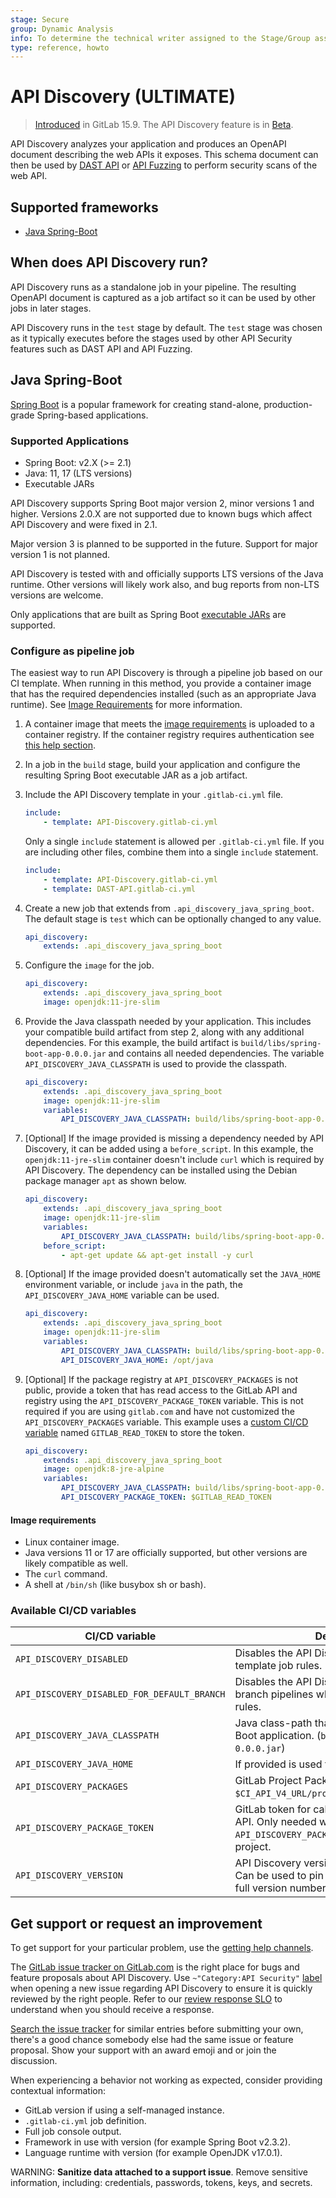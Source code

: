 ```yaml
---
stage: Secure
group: Dynamic Analysis
info: To determine the technical writer assigned to the Stage/Group associated with this page, see https://about.gitlab.com/handbook/product/ux/technical-writing/#assignments
type: reference, howto
---
```


# API Discovery **(ULTIMATE)**

> [Introduced](https://gitlab.com/groups/gitlab-org/-/epics/9302) in GitLab 15.9. The API Discovery feature is in [Beta](../../../../policy/alpha-beta-support.md).

API Discovery analyzes your application and produces an OpenAPI document describing the web APIs it exposes. This schema document can then be used by [DAST API](../../dast_api/index.md) or [API Fuzzing](../../api_fuzzing/index.md) to perform security scans of the web API.

## Supported frameworks

- [Java Spring-Boot](#java-spring-boot)

## When does API Discovery run?

API Discovery runs as a standalone job in your pipeline. The resulting OpenAPI document is captured as a job artifact so it can be used by other jobs in later stages.

API Discovery runs in the `test` stage by default. The `test` stage was chosen as it typically executes before the stages used by other API Security features such as DAST API and API Fuzzing.

## Java Spring-Boot

[Spring Boot](https://spring.io/projects/spring-boot) is a popular framework for creating stand-alone, production-grade Spring-based applications.

### Supported Applications

- Spring Boot: v2.X (>= 2.1)
- Java: 11, 17 (LTS versions)
- Executable JARs

API Discovery supports Spring Boot major version 2, minor versions 1 and higher. Versions 2.0.X are not supported due to known bugs which affect API Discovery and were fixed in 2.1.

Major version 3 is planned to be supported in the future. Support for major version 1 is not planned.

API Discovery is tested with and officially supports LTS versions of the Java runtime. Other versions will likely work also, and bug reports from non-LTS versions are welcome.

Only applications that are built as Spring Boot [executable JARs](https://docs.spring.io/spring-boot/docs/current/reference/html/executable-jar.html#appendix.executable-jar.nested-jars.jar-structure) are supported.

### Configure as pipeline job

The easiest way to run API Discovery is through a pipeline job based on our CI template.
When running in this method, you provide a container image that has the required dependencies installed (such as an appropriate Java runtime). See [Image Requirements](#image-requirements) for more information.

1. A container image that meets the [image requirements](#image-requirements) is uploaded to a container registry. If the container registry requires authentication see [this help section](/ee/ci/docker/using_docker_images.md#access-an-image-from-a-private-container-registry).
1. In a job in the `build` stage, build your application and configure the resulting Spring Boot executable JAR as a job artifact.
1. Include the API Discovery template in your `.gitlab-ci.yml` file.

    ```yaml
    include:
        - template: API-Discovery.gitlab-ci.yml
    ```

    Only a single `include` statement is allowed per `.gitlab-ci.yml` file. If you are including other files, combine them into a single `include` statement.

    ```yaml
    include:
        - template: API-Discovery.gitlab-ci.yml
        - template: DAST-API.gitlab-ci.yml
    ```

1. Create a new job that extends from `.api_discovery_java_spring_boot`. The default stage is `test` which can be optionally changed to any value.

    ```yaml
    api_discovery:
        extends: .api_discovery_java_spring_boot
    ```

1. Configure the `image` for the job.

    ```yaml
    api_discovery:
        extends: .api_discovery_java_spring_boot
        image: openjdk:11-jre-slim
    ```

1. Provide the Java classpath needed by your application. This includes your compatible build artifact from step 2, along with any additional dependencies. For this example, the build artifact is `build/libs/spring-boot-app-0.0.0.jar` and contains all needed dependencies. The variable `API_DISCOVERY_JAVA_CLASSPATH` is used to provide the classpath.

    ```yaml
    api_discovery:
        extends: .api_discovery_java_spring_boot
        image: openjdk:11-jre-slim
        variables:
            API_DISCOVERY_JAVA_CLASSPATH: build/libs/spring-boot-app-0.0.0.jar
    ```

1. [Optional] If the image provided is missing a dependency needed by API Discovery, it can be added using a `before_script`. In this example, the `openjdk:11-jre-slim` container doesn't include `curl` which is required by API Discovery. The dependency can be installed using the Debian package manager `apt` as shown below.

    ```yaml
    api_discovery:
        extends: .api_discovery_java_spring_boot
        image: openjdk:11-jre-slim
        variables:
            API_DISCOVERY_JAVA_CLASSPATH: build/libs/spring-boot-app-0.0.0.jar
        before_script:
            - apt-get update && apt-get install -y curl
    ```

1. [Optional] If the image provided doesn't automatically set the `JAVA_HOME` environment variable, or include `java` in the path, the `API_DISCOVERY_JAVA_HOME` variable can be used.

    ```yaml
    api_discovery:
        extends: .api_discovery_java_spring_boot
        image: openjdk:11-jre-slim
        variables:
            API_DISCOVERY_JAVA_CLASSPATH: build/libs/spring-boot-app-0.0.0.jar
            API_DISCOVERY_JAVA_HOME: /opt/java
    ```

1. [Optional] If the package registry at `API_DISCOVERY_PACKAGES` is not public, provide a token that has read access to the GitLab API and registry using the `API_DISCOVERY_PACKAGE_TOKEN` variable. This is not required if you are using `gitlab.com` and have not customized the `API_DISCOVERY_PACKAGES` variable. This example uses a [custom CI/CD variable](../../../../ci/variables/index.md#define-a-cicd-variable-in-the-ui) named `GITLAB_READ_TOKEN` to store the token.

    ```yaml
    api_discovery:
        extends: .api_discovery_java_spring_boot
        image: openjdk:8-jre-alpine
        variables:
            API_DISCOVERY_JAVA_CLASSPATH: build/libs/spring-boot-app-0.0.0.jar
            API_DISCOVERY_PACKAGE_TOKEN: $GITLAB_READ_TOKEN
    ```

#### Image requirements

- Linux container image.
- Java versions 11 or 17 are officially supported, but other versions are likely compatible as well.
- The `curl` command.
- A shell at `/bin/sh` (like busybox sh or bash).

<!--
### Configure integrated into a Maven project

TODO

### Configure integrated into a Gradle project

TODO
-->

### Available CI/CD variables

| CI/CD variable                              | Description        |
|---------------------------------------------|--------------------|
| `API_DISCOVERY_DISABLED`                    | Disables the API Discovery job when using template job rules. |
| `API_DISCOVERY_DISABLED_FOR_DEFAULT_BRANCH` | Disables the API Discovery job for default branch pipelines when using template job rules. |
| `API_DISCOVERY_JAVA_CLASSPATH`              | Java class-path that includes target Spring Boot application. (`build/libs/sample-0.0.0.jar`) |
| `API_DISCOVERY_JAVA_HOME`                   | If provided is used to set `JAVA_HOME`. |
| `API_DISCOVERY_PACKAGES`                    | GitLab Project Package API Prefix (defaults to `$CI_API_V4_URL/projects/42503323/packages`). |
| `API_DISCOVERY_PACKAGE_TOKEN`               | GitLab token for calling the GitLab package API. Only needed when `API_DISCOVERY_PACKAGES` is set to a non-public project. |
| `API_DISCOVERY_VERSION`                     | API Discovery version to use (defaults to `1`). Can be used to pin a version by providing the full version number `1.1.0`. |

## Get support or request an improvement

To get support for your particular problem, use the [getting help channels](https://about.gitlab.com/get-help/).

The [GitLab issue tracker on GitLab.com](https://gitlab.com/gitlab-org/gitlab/-/issues) is the right place for bugs and feature proposals about API Discovery.
Use `~"Category:API Security"` [label](../../../../development/labels/index.md) when opening a new issue regarding API Discovery to ensure it is quickly reviewed by the right people. Refer to our [review response SLO](https://about.gitlab.com/handbook/engineering/workflow/code-review/#review-response-slo) to understand when you should receive a response.

[Search the issue tracker](https://gitlab.com/gitlab-org/gitlab/-/issues) for similar entries before submitting your own, there's a good chance somebody else had the same issue or feature proposal. Show your support with an award emoji and or join the discussion.

When experiencing a behavior not working as expected, consider providing contextual information:

- GitLab version if using a self-managed instance.
- `.gitlab-ci.yml` job definition.
- Full job console output.
- Framework in use with version (for example Spring Boot v2.3.2).
- Language runtime with version (for example OpenJDK v17.0.1).
<!-- - Scanner log file is available as a job artifact named `gl-api-discovery.log`. -->

WARNING:
**Sanitize data attached to a support issue**. Remove sensitive information, including: credentials, passwords, tokens, keys, and secrets.
